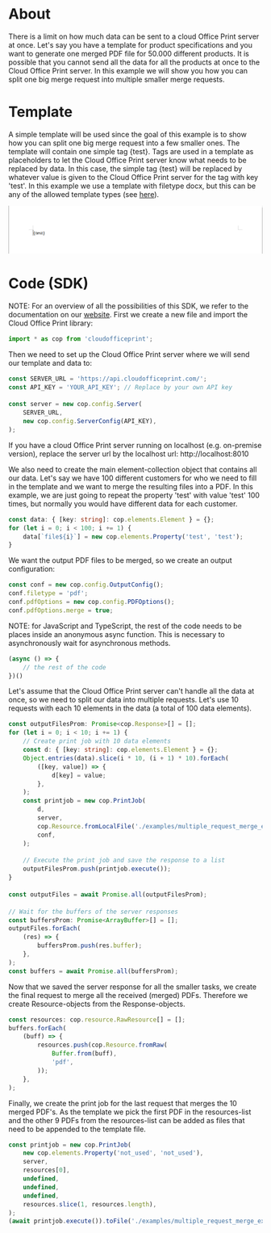 # About
There is a limit on how much data can be sent to a cloud Office Print server at once. Let's say you have a template for product specifications and you want to generate one merged PDF file for 50.000 different products. It is possible that you cannot send all the data for all the products at once to the Cloud Office Print server. In this example we will show you how you can split one big merge request into multiple smaller merge requests.

# Template
A simple template will be used since the goal of this example is to show how you can split one big merge request into a few smaller ones. The template will contain one simple tag {test}. Tags are used in a template as placeholders to let the Cloud Office Print server know what needs to be replaced by data. In this case, the simple tag {test} will be replaced by whatever value is given to the Cloud Office Print server for the tag with key 'test'. In this example we use a template with filetype docx, but this can be any of the allowed template types (see [here](https://www.cloudofficeprint.com/docs/#tag-overview)).

<img src="https://raw.githubusercontent.com/United-Codes/cloudofficeprint-javascript/master/examples/multiple_request_merge_example/template.png" width="600" />

# Code (SDK)
NOTE: For an overview of all the possibilities of this SDK, we refer to the documentation on our [website](https://cloudofficeprint.com/docs).
First we create a new file and import the Cloud Office Print library:
```typescript
import * as cop from 'cloudofficeprint';
```

Then we need to set up the Cloud Office Print server where we will send our template and data to:
```typescript
const SERVER_URL = 'https://api.cloudofficeprint.com/';
const API_KEY = 'YOUR_API_KEY'; // Replace by your own API key

const server = new cop.config.Server(
    SERVER_URL,
    new cop.config.ServerConfig(API_KEY),
);
```
If you have a cloud Office Print server running on localhost (e.g. on-premise version), replace the server url by the localhost url: http://localhost:8010

We also need to create the main element-collection object that contains all our data. Let's say we have 100 different customers for who we need to fill in the template and we want to merge the resulting files into a PDF. In this example, we are just going to repeat the property 'test' with value 'test' 100 times, but normally you would have different data for each customer.
```typescript
const data: { [key: string]: cop.elements.Element } = {};
for (let i = 0; i < 100; i += 1) {
    data[`file${i}`] = new cop.elements.Property('test', 'test');
}
```


We want the output PDF files to be merged, so we create an output configuration:
```typescript
const conf = new cop.config.OutputConfig();
conf.filetype = 'pdf';
conf.pdfOptions = new cop.config.PDFOptions();
conf.pdfOptions.merge = true;
```

NOTE: for JavaScript and TypeScript, the rest of the code needs to be places inside an anonymous async function. This is necessary to asynchronously wait for asynchronous methods.
```typescript
(async () => {
    // the rest of the code
})()
```

Let's assume that the Cloud Office Print server can't handle all the data at once, so we need to split our data into multiple requests. Let's use 10 requests with each 10 elements in the data (a total of 100 data elements).
```typescript
const outputFilesProm: Promise<cop.Response>[] = [];
for (let i = 0; i < 10; i += 1) {
    // Create print job with 10 data elements
    const d: { [key: string]: cop.elements.Element } = {};
    Object.entries(data).slice(i * 10, (i + 1) * 10).forEach(
        ([key, value]) => {
            d[key] = value;
        },
    );
    const printjob = new cop.PrintJob(
        d,
        server,
        cop.Resource.fromLocalFile('./examples/multiple_request_merge_example/template.docx'),
        conf,
    );

    // Execute the print job and save the response to a list
    outputFilesProm.push(printjob.execute());
}

const outputFiles = await Promise.all(outputFilesProm);

// Wait for the buffers of the server responses
const buffersProm: Promise<ArrayBuffer>[] = [];
outputFiles.forEach(
    (res) => {
        buffersProm.push(res.buffer);
    },
);
const buffers = await Promise.all(buffersProm);
```


Now that we saved the server response for all the smaller tasks, we create the final request to merge all the received (merged) PDFs. Therefore we create Resource-objects from the Response-objects.
```typescript
const resources: cop.resource.RawResource[] = [];
buffers.forEach(
    (buff) => {
        resources.push(cop.Resource.fromRaw(
            Buffer.from(buff),
            'pdf',
        ));
    },
);
```

Finally, we create the print job for the last request that merges the 10 merged PDF's. As the template we pick the first PDF in the resources-list and the other 9 PDFs from the resources-list can be added as files that need to be appended to the template file.
```typescript
const printjob = new cop.PrintJob(
    new cop.elements.Property('not_used', 'not_used'),
    server,
    resources[0],
    undefined,
    undefined,
    undefined,
    resources.slice(1, resources.length),
);
(await printjob.execute()).toFile('./examples/multiple_request_merge_example/output');
```
